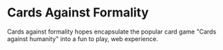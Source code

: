 # Cards Against Formality
Cards against formality hopes encapsulate the popular card game "Cards against humanity" into a fun to play, web experience.
